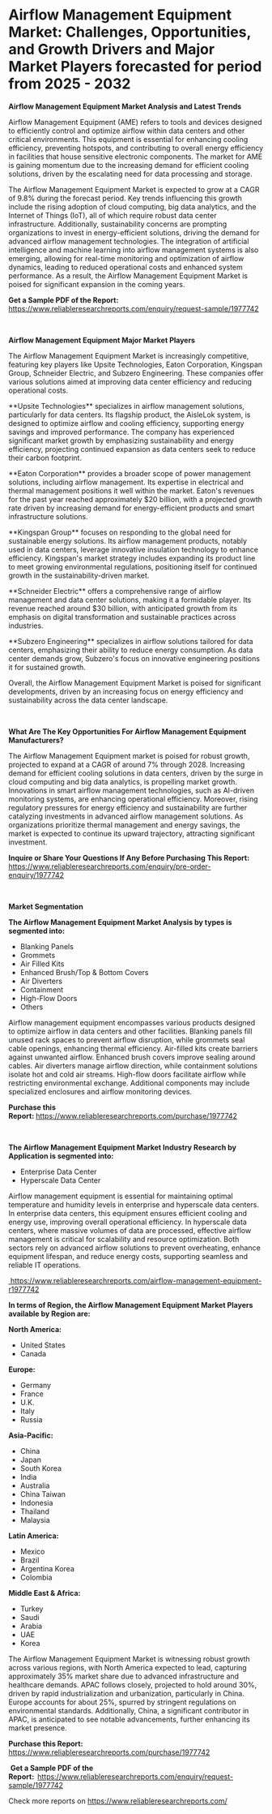 <p><h1>Airflow Management Equipment Market: Challenges, Opportunities, and Growth Drivers and Major Market Players forecasted for period from 2025 - 2032</h1></p><p><strong>Airflow Management Equipment Market Analysis and Latest Trends</strong></p>
<p><p>Airflow Management Equipment (AME) refers to tools and devices designed to efficiently control and optimize airflow within data centers and other critical environments. This equipment is essential for enhancing cooling efficiency, preventing hotspots, and contributing to overall energy efficiency in facilities that house sensitive electronic components. The market for AME is gaining momentum due to the increasing demand for efficient cooling solutions, driven by the escalating need for data processing and storage.</p><p>The Airflow Management Equipment Market is expected to grow at a CAGR of 9.8% during the forecast period. Key trends influencing this growth include the rising adoption of cloud computing, big data analytics, and the Internet of Things (IoT), all of which require robust data center infrastructure. Additionally, sustainability concerns are prompting organizations to invest in energy-efficient solutions, driving the demand for advanced airflow management technologies. The integration of artificial intelligence and machine learning into airflow management systems is also emerging, allowing for real-time monitoring and optimization of airflow dynamics, leading to reduced operational costs and enhanced system performance. As a result, the Airflow Management Equipment Market is poised for significant expansion in the coming years.</p></p>
<p><strong>Get a Sample PDF of the Report:&nbsp;</strong> <a href="https://www.reliableresearchreports.com/enquiry/request-sample/1977742?utm_campaign=2260&utm_medium=2&utm_source=Github&utm_content=ia&utm_term=01032025&utm_id=airflow-management-equipment">https://www.reliableresearchreports.com/enquiry/request-sample/1977742</a></p>
<p>&nbsp;</p>
<p><strong>Airflow Management Equipment Major Market Players</strong></p>
<p><p>The Airflow Management Equipment Market is increasingly competitive, featuring key players like Upsite Technologies, Eaton Corporation, Kingspan Group, Schneider Electric, and Subzero Engineering. These companies offer various solutions aimed at improving data center efficiency and reducing operational costs.</p><p>**Upsite Technologies** specializes in airflow management solutions, particularly for data centers. Its flagship product, the AisleLok system, is designed to optimize airflow and cooling efficiency, supporting energy savings and improved performance. The company has experienced significant market growth by emphasizing sustainability and energy efficiency, projecting continued expansion as data centers seek to reduce their carbon footprint.</p><p>**Eaton Corporation** provides a broader scope of power management solutions, including airflow management. Its expertise in electrical and thermal management positions it well within the market. Eaton's revenues for the past year reached approximately $20 billion, with a projected growth rate driven by increasing demand for energy-efficient products and smart infrastructure solutions.</p><p>**Kingspan Group** focuses on responding to the global need for sustainable energy solutions. Its airflow management products, notably used in data centers, leverage innovative insulation technology to enhance efficiency. Kingspan's market strategy includes expanding its product line to meet growing environmental regulations, positioning itself for continued growth in the sustainability-driven market.</p><p>**Schneider Electric** offers a comprehensive range of airflow management and data center solutions, making it a formidable player. Its revenue reached around $30 billion, with anticipated growth from its emphasis on digital transformation and sustainable practices across industries.</p><p>**Subzero Engineering** specializes in airflow solutions tailored for data centers, emphasizing their ability to reduce energy consumption. As data center demands grow, Subzero's focus on innovative engineering positions it for sustained growth.</p><p>Overall, the Airflow Management Equipment Market is poised for significant developments, driven by an increasing focus on energy efficiency and sustainability across the data center landscape.</p></p>
<p>&nbsp;</p>
<p><strong>What Are The Key Opportunities For Airflow Management Equipment Manufacturers?</strong></p>
<p><p>The Airflow Management Equipment market is poised for robust growth, projected to expand at a CAGR of around 7% through 2028. Increasing demand for efficient cooling solutions in data centers, driven by the surge in cloud computing and big data analytics, is propelling market growth. Innovations in smart airflow management technologies, such as AI-driven monitoring systems, are enhancing operational efficiency. Moreover, rising regulatory pressures for energy efficiency and sustainability are further catalyzing investments in advanced airflow management solutions. As organizations prioritize thermal management and energy savings, the market is expected to continue its upward trajectory, attracting significant investment.</p></p>
<p><strong>Inquire or Share Your Questions If Any Before Purchasing This Report:</strong> <a href="https://www.reliableresearchreports.com/enquiry/pre-order-enquiry/1977742?utm_campaign=2260&utm_medium=2&utm_source=Github&utm_content=ia&utm_term=01032025&utm_id=airflow-management-equipment">https://www.reliableresearchreports.com/enquiry/pre-order-enquiry/1977742</a></p>
<p>&nbsp;</p>
<p><strong>Market Segmentation</strong></p>
<p><strong>The Airflow Management Equipment Market Analysis by types is segmented into:</strong></p>
<p><ul><li>Blanking Panels</li><li>Grommets</li><li>Air Filled Kits</li><li>Enhanced Brush/Top & Bottom Covers</li><li>Air Diverters</li><li>Containment</li><li>High-Flow Doors</li><li>Others</li></ul></p>
<p><p>Airflow management equipment encompasses various products designed to optimize airflow in data centers and other facilities. Blanking panels fill unused rack spaces to prevent airflow disruption, while grommets seal cable openings, enhancing thermal efficiency. Air-filled kits create barriers against unwanted airflow. Enhanced brush covers improve sealing around cables. Air diverters manage airflow direction, while containment solutions isolate hot and cold air streams. High-flow doors facilitate airflow while restricting environmental exchange. Additional components may include specialized enclosures and airflow monitoring devices.</p></p>
<p><strong>Purchase this Report:&nbsp;</strong><a href="https://www.reliableresearchreports.com/purchase/1977742?utm_campaign=2260&utm_medium=2&utm_source=Github&utm_content=ia&utm_term=01032025&utm_id=airflow-management-equipment">https://www.reliableresearchreports.com/purchase/1977742</a></p>
<p>&nbsp;</p>
<p><strong>The Airflow Management Equipment Market Industry Research by Application is segmented into:</strong></p>
<p><ul><li>Enterprise Data Center</li><li>Hyperscale Data Center</li></ul></p>
<p><p>Airflow management equipment is essential for maintaining optimal temperature and humidity levels in enterprise and hyperscale data centers. In enterprise data centers, this equipment ensures efficient cooling and energy use, improving overall operational efficiency. In hyperscale data centers, where massive volumes of data are processed, effective airflow management is critical for scalability and resource optimization. Both sectors rely on advanced airflow solutions to prevent overheating, enhance equipment lifespan, and reduce energy costs, supporting seamless and reliable IT operations.</p></p>
<p><a href="https://www.reliableresearchreports.com/airflow-management-equipment-r1977742?utm_campaign=2260&utm_medium=2&utm_source=Github&utm_content=ia&utm_term=01032025&utm_id=airflow-management-equipment">&nbsp;https://www.reliableresearchreports.com/airflow-management-equipment-r1977742</a></p>
<p><strong>In terms of Region, the Airflow Management Equipment Market Players available by Region are:</strong></p>
<p>
    <p> <strong> North America: </strong>
        <ul>
            <li>United States</li>
            <li>Canada</li>
        </ul>
        </p> 
    <p> <strong> Europe: </strong>
        <ul>
            <li>Germany</li>
            <li>France</li>
            <li>U.K.</li>
            <li>Italy</li>
            <li>Russia</li>
        </ul>
        </p> 
    <p> <strong> Asia-Pacific: </strong>
        <ul>
            <li>China</li>
            <li>Japan</li>
            <li>South Korea</li>
            <li>India</li>
            <li>Australia</li>
            <li>China Taiwan</li>
            <li>Indonesia</li>
            <li>Thailand</li>
            <li>Malaysia</li>
        </ul>
        </p> 
    <p> <strong> Latin America: </strong>
        <ul>
            <li>Mexico</li>
            <li>Brazil</li>
            <li>Argentina Korea</li>
            <li>Colombia</li>
        </ul>
        </p> 
    <p> <strong> Middle East & Africa: </strong>
        <ul>
            <li>Turkey</li>
            <li>Saudi</li>
            <li>Arabia</li>
            <li>UAE</li>
            <li>Korea</li>
        </ul>
    </p>
    </p>
<p><p>The Airflow Management Equipment Market is witnessing robust growth across various regions, with North America expected to lead, capturing approximately 35% market share due to advanced infrastructure and healthcare demands. APAC follows closely, projected to hold around 30%, driven by rapid industrialization and urbanization, particularly in China. Europe accounts for about 25%, spurred by stringent regulations on environmental standards. Additionally, China, a significant contributor in APAC, is anticipated to see notable advancements, further enhancing its market presence.</p></p>
<p><strong>Purchase this Report: </strong><a href="https://www.reliableresearchreports.com/purchase/1977742?utm_campaign=2260&utm_medium=2&utm_source=Github&utm_content=ia&utm_term=01032025&utm_id=airflow-management-equipment">https://www.reliableresearchreports.com/purchase/1977742</a></p>
<p>&nbsp;<strong>Get a Sample PDF of the Report:&nbsp;&nbsp;</strong><a href="https://www.reliableresearchreports.com/enquiry/request-sample/1977742?utm_campaign=2260&utm_medium=2&utm_source=Github&utm_content=ia&utm_term=01032025&utm_id=airflow-management-equipment">https://www.reliableresearchreports.com/enquiry/request-sample/1977742</a></p>
<p><strong></strong></p>
<p>Check more reports on <a href="https://www.reliableresearchreports.com/?utm_campaign=2260&utm_medium=2&utm_source=Github&utm_content=ia&utm_term=01032025&utm_id=airflow-management-equipment">https://www.reliableresearchreports.com/</a></p>